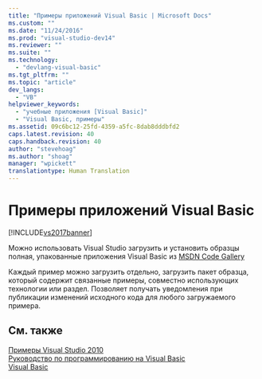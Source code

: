 ```yaml
---
title: "Примеры приложений Visual Basic | Microsoft Docs"
ms.custom: ""
ms.date: "11/24/2016"
ms.prod: "visual-studio-dev14"
ms.reviewer: ""
ms.suite: ""
ms.technology: 
  - "devlang-visual-basic"
ms.tgt_pltfrm: ""
ms.topic: "article"
dev_langs: 
  - "VB"
helpviewer_keywords: 
  - "учебные приложения [Visual Basic]"
  - "Visual Basic, примеры"
ms.assetid: 09c6bc12-25fd-4359-a5fc-8dab8dddbfd2
caps.latest.revision: 40
caps.handback.revision: 40
author: "stevehoag"
ms.author: "shoag"
manager: "wpickett"
translationtype: Human Translation
---
```

# Примеры приложений Visual Basic
[!INCLUDE[vs2017banner](../csharp/includes/vs2017banner.md)]

Можно использовать Visual Studio загрузить и установить образцы полная, упакованные приложения Visual Basic из [MSDN Code Gallery](http://go.microsoft.com/fwlink/?LinkId=254185)  
  
 Каждый пример можно загрузить отдельно, загрузить пакет образца, который содержит связанные примеры, совместно использующих технологии или раздел.  Позволяет получать уведомления при публикации изменений исходного кода для любого загружаемого примера.  
  
## См. также  
 [Примеры Visual Studio 2010](http://go.microsoft.com/fwlink/?LinkId=150928)   
 [Руководство по программированию на Visual Basic](../visual-basic/programming-guide/index.md)   
 [Visual Basic](../visual-basic/index.md)
